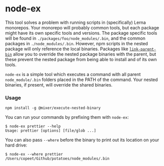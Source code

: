 # node-ex

This tool solves a problem with running scripts in (specifically) Lerna monorepos. Your monorepo will probably common tools, but each package might have its own specific tools and versions. The package specific tools will be found in `./packages/foo/node_modules/.bin`, and the common packages in `./node_modules/.bin`. However, npm scripts in the nested package will only reference the local binaries. Packages like [`link-parent-bin`](https://www.npmjs.com/package/link-parent-bin) allow you to override the nested package binaries with the parent, but these prevent the nested package from being able to install and of its own tools.

`node-ex` is a simple tool which executes a command with all parent `node_module/.bin` folders placed in the PATH of the command. Your nested binaries, if present, will override the shared binaries.

### Usage

```
npm install -g @mixer/execute-nested-binary
```

You can run your commands by prefixing them with `node-ex`:

```
$ node-ex prettier --help
Usage: prettier [options] [file/glob ...]
```

You can also pass `--where` before the binary to print out its location on your hard drive:

```
$ node-ex --where prettier
/Users/copeet/Github/potatoes/node_modules/.bin
```
